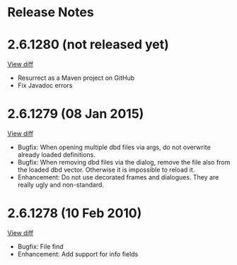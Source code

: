 # Release Notes

# 2.6.1280 (not released yet)
[View diff](https://github.com/epics-extensions/VisualDCT/compare/8f714da...master)

 * Resurrect as a Maven project on GitHub
 * Fix Javadoc errors

# 2.6.1279 (08 Jan 2015)
[View diff](https://github.com/epics-extensions/VisualDCT/compare/03889bc...8f714da)

 * Bugfix: When opening multiple dbd files via args, do not overwrite already
   loaded definitions.
 * Bugfix: When removing dbd files via the dialog, remove the file also from the
   loaded dbd vector. Otherwise it is impossible to reload it.
 * Enhancement: Do not use decorated frames and dialogues.
   They are really ugly and non-standard.

# 2.6.1278 (10 Feb 2010)
[View diff](https://github.com/epics-extensions/VisualDCT/compare/61f04240...b21ee0f5)

 * Bugfix: File find
 * Enhancement: Add support for info fields
